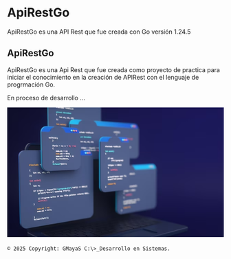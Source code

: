 # ApiRestGo

ApiRestGo es una API Rest que fue creada con Go versión 1.24.5

## ApiRestGo

ApiRestGo es una Api Rest que fue creada como proyecto de practica para iniciar el conocimiento en la creación de APIRest con el lenguaje de progrmación Go. 

En proceso de desarrollo ...

![](/imagenes/01-PD.png)

`© 2025 Copyright: GMayaS C:\>_Desarrollo en Sistemas.`